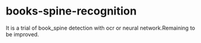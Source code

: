 # books-spine-recognition
It is a trial of book_spine detection with ocr or neural network.Remaining to be improved.
